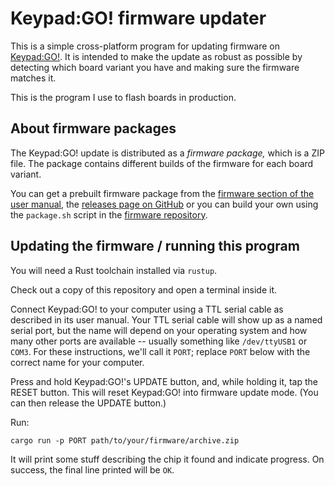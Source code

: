 # Keypad:GO! firmware updater

This is a simple cross-platform program for updating firmware on [Keypad:GO!].
It is intended to make the update as robust as possible by detecting which board
variant you have and making sure the firmware matches it.

This is the program I use to flash boards in production.

## About firmware packages

The Keypad:GO! update is distributed as a _firmware package,_ which is a ZIP
file. The package contains different builds of the firmware for each board
variant.

You can get a prebuilt firmware package from the [firmware section of the user
manual](https://cliffle.com/widget/keypad-go-1/#_firmware_and_updating), the
[releases page on
GitHub](https://github.com/cbiffle/keypad-go-firmware/releases) or you can build
your own using the `package.sh` script in the [firmware repository].

## Updating the firmware / running this program

You will need a Rust toolchain installed via `rustup`.

Check out a copy of this repository and open a terminal inside it.

Connect Keypad:GO! to your computer using a TTL serial cable as described in its
user manual. Your TTL serial cable will show up as a named serial port, but the
name will depend on your operating system and how many other ports are available
-- usually something like `/dev/ttyUSB1` or `COM3`. For these instructions,
we'll call it `PORT`; replace `PORT` below with the correct name for your
computer.

Press and hold Keypad:GO!'s UPDATE button, and, while holding it, tap the RESET
button. This will reset Keypad:GO! into firmware update mode. (You can then
release the UPDATE button.)

Run:

```
cargo run -p PORT path/to/your/firmware/archive.zip
```

It will print some stuff describing the chip it found and indicate progress. On
success, the final line printed will be `OK`.

[Keypad:GO!]: https://www.tindie.com/products/owl/keypad-go/
[firmware repository]: https://github.com/cbiffle/keypad-go-firmware/
